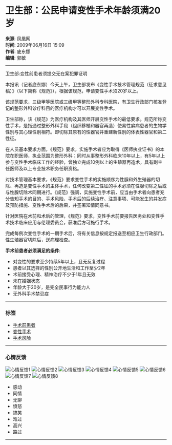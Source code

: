 # 卫生部：公民申请变性手术年龄须满20岁

**来源**: 凤凰网  
**时间**: 2009年06月16日 15:09  
**作者**: 底东娜  
**编辑**: 郭敏  

---

卫生部:变性前患者须提交无在案犯罪证明

本报讯（记者底东娜）今天上午，卫生部发布《变性手术技术管理规范（征求意见稿）》（以下简称《规范》），根据该规范，申请变性手术须20岁以上。

该规范要求，三级甲等医院或三级甲等整形外科专科医院，有卫生行政部门核准登记的整形外科诊疗科目的医疗机构才可以开展变性手术。

卫生部称，该《规范》为医疗机构及其医师开展变性手术的最低要求。规范所称变性手术，是指通过整形外科手段（组织移植和器官再造）使易性癖病患者的生物学性别与其心理性别相符。即切除其原有的性器官并重建新性别的体表性器官和第二性征。

在人员基本要求方面，《规范》要求，实施手术者应为取得《医师执业证书》的本院在职医师，执业范围为整形外科；同时从事整形外科临床10年以上，有5年以上参与变性手术临床工作的经验，曾独立完成10例以上的生殖器再造术，具有副主任医师及以上专业技术职务任职资格。

对技术管理基本要求，《规范》要求变性手术的实施顺序为性腺和外生殖器的切除、再造是变性手术的主体手术，任何改变第二性征的手术必须在性腺切除之后或与性腺切除术同期进行。《规范》强调，实施变性手术前，应当由手术者向患者充分告知手术的目的、手术风险、手术后的后续治疗、注意事项、可能发生的并发症及预防措施、变性手术后的后果，并签署知情同意书。

针对医院在术前和术后的管理，《规范》要求，变性手术前要报告医务处和变性手术技术临床应用与伦理委员会，获准后方可施行手术。

完成每例次变性手术的一期手术后，将有关信息按规定报送至相应卫生行政部门。性生殖器官切除后，送病理检查。

**手术前患者必须满足的条件**:

- 对变性的要求至少持续5年以上，且无反复过程
- 患者以其选择的性别公开地生活和工作至少2年
- 术前接受心理、精神治疗不少于1年且无效
- 未在婚姻状态
- 年龄大于20岁，是完全民事行为能力人
- 无外科手术禁忌症

---

### 标签

- [手术前患者](#)   
- [变性手术](#)   
- [手术风险](#)   

---

### 心情反馈

![心情反馈1](http://img.ifeng.com/tres/appres/images/mood/motion_01.gif) ![心情反馈2](http://img.ifeng.com/tres/appres/images/mood/motion_02.gif) ![心情反馈3](http://img.ifeng.com/tres/appres/images/mood/motion_03.gif) ![心情反馈4](http://img.ifeng.com/tres/appres/images/mood/motion_04.gif) ![心情反馈5](http://img.ifeng.com/tres/appres/images/mood/motion_05.gif) ![心情反馈6](http://img.ifeng.com/tres/appres/images/mood/motion_06.gif) ![心情反馈7](http://img.ifeng.com/tres/appres/images/mood/motion_07.gif) ![心情反馈8](http://img.ifeng.com/tres/appres/images/mood/motion_08.gif)

- 感动
- 同情
- 无聊
- 愤怒
- 搞笑
- 难过
- 高兴
- 路过

---